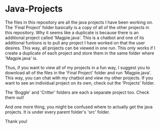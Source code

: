 # Java-Projects

The files in this repository are all the java projects I have been working on. The 'Final Project' folder basically is a copy of all of the other projects in this repository. Why it seems like a duplicate is because there is an additional project called 'Magpie.java'. This is a chatbot and one of its additional funtions is to pull any project I have worked on that the user desires. This way, all projects can be viewed in one run. This only works if I create a duplicate of each project and store them in the same folder where 'Magpie.java' is. 

Thus, if you want to view all of my projects in a fun way, I suggest you to download all of the files in the 'Final Project' folder and run 'Magpie.java'. This way, you can chat with my chatbot and view my other projects. If you want to see an individual project on its own, check out the 'Projects' folder. 

The 'Boggle' and 'Critter' folders are each a separate project too. Check them out!

And one more thing, you might be confused where to actually get the java projects. It is under every parent folder's 'src' folder.

Thank you!

